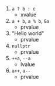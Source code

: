 1. `a ? b : c`
    - xvalue
2. `a + b`, `a % b`, `&a`
    - prvalue
3. "Hello world"
    - prvalue
4. `nullptr`
    - prvalue
5. `++a`, `--a`
    - lvalue
6. `a++`, `a--`
    - prvalue